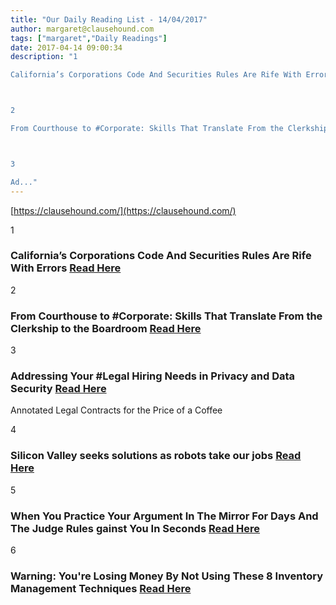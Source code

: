 ```yaml
---
title: "Our Daily Reading List - 14/04/2017"
author: margaret@clausehound.com
tags: ["margaret","Daily Readings"]
date: 2017-04-14 09:00:34
description: "1

California’s Corporations Code And Securities Rules Are Rife With Errors Read Here



2

From Courthouse to #Corporate: Skills That Translate From the Clerkship to the Boardroom Read Here



3

Ad..."
---
```


[https://clausehound.com/](https://clausehound.com/)

1

### California’s Corporations Code And Securities Rules Are Rife With Errors [Read Here](https://goo.gl/LGZxRr)

2

### From Courthouse to #Corporate: Skills That Translate From the Clerkship to the Boardroom [Read Here](https://goo.gl/09vpiJ)

3

### Addressing Your #Legal Hiring Needs in Privacy and Data Security [Read Here](https://goo.gl/kM6hTn)

Annotated Legal Contracts
for the Price of a Coffee

4

### Silicon Valley seeks solutions as robots take our jobs  [Read Here](https://goo.gl/ngsOJ8)

5

### When You Practice Your Argument In The Mirror For Days And The Judge Rules gainst You In Seconds  [Read Here](https://www.pinterest.com/pin/415457134363142581/)

6

### Warning: You're Losing Money By Not Using These 8 Inventory Management Techniques  [Read Here](https://www.shopify.ca/blog/70603013-warning-youre-losing-money-by-not-using-these-8-inventory-management-techniques)